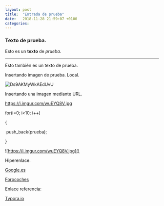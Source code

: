 ```yaml
---
layout: post
title:  "Entrada de prueba"
date:   2018-11-28 21:59:07 +0100
categories: 
---
```

### Texto de prueba.

Esto es un **texto** de *prueba*.

------

Esto también es un texto de prueba.

Insertando imagen de prueba. Local.

![Ds9AKMyWkAEdUvU](C:\Users\Manuel\Downloads\Ds9AKMyWkAEdUvU.jpg)



Insertando una imagen mediante URL.

<img>https://i.imgur.com/wuEYQ8V.jpg</img>

for(i=0; i<10; i++)

{

​	push_back(prueba);

}

![https://i.imgur.com/wuEYQ8V.jpg]()



Hiperenlace.

[Google.es](http://www.google.es)

[Forocoches](www.forocoches.com "¿Título opcional?")

Enlace referencia:

[Typora.io][Ref]

[Ref]:www.typora.io "Titulo opcional"



[jekyll-docs]: https://jekyllrb.com/docs/home
[jekyll-gh]:   https://github.com/jekyll/jekyll
[jekyll-talk]: https://talk.jekyllrb.com/
